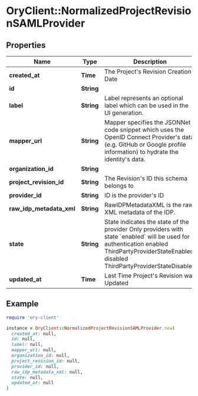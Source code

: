 # OryClient::NormalizedProjectRevisionSAMLProvider

## Properties

| Name | Type | Description | Notes |
| ---- | ---- | ----------- | ----- |
| **created_at** | **Time** | The Project&#39;s Revision Creation Date | [optional][readonly] |
| **id** | **String** |  | [optional] |
| **label** | **String** | Label represents an optional label which can be used in the UI generation. | [optional] |
| **mapper_url** | **String** | Mapper specifies the JSONNet code snippet which uses the OpenID Connect Provider&#39;s data (e.g. GitHub or Google profile information) to hydrate the identity&#39;s data. | [optional] |
| **organization_id** | **String** |  | [optional] |
| **project_revision_id** | **String** | The Revision&#39;s ID this schema belongs to | [optional] |
| **provider_id** | **String** | ID is the provider&#39;s ID | [optional] |
| **raw_idp_metadata_xml** | **String** | RawIDPMetadataXML is the raw XML metadata of the IDP. | [optional] |
| **state** | **String** | State indicates the state of the provider  Only providers with state &#x60;enabled&#x60; will be used for authentication enabled ThirdPartyProviderStateEnabled disabled ThirdPartyProviderStateDisabled | [optional] |
| **updated_at** | **Time** | Last Time Project&#39;s Revision was Updated | [optional][readonly] |

## Example

```ruby
require 'ory-client'

instance = OryClient::NormalizedProjectRevisionSAMLProvider.new(
  created_at: null,
  id: null,
  label: null,
  mapper_url: null,
  organization_id: null,
  project_revision_id: null,
  provider_id: null,
  raw_idp_metadata_xml: null,
  state: null,
  updated_at: null
)
```

